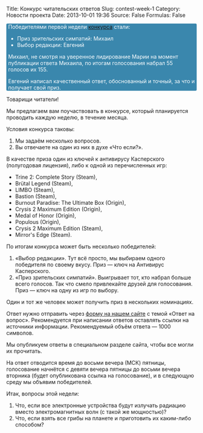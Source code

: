 Title: Конкурс читательских ответов
Slug: contest-week-1
Category: Новости проекта
Date: 2013-10-01 19:36
Source: False
Formulas: False

<div style="display: block; background-color: #3A87AD; color: #fff;-webkit-border-radius: 3px; -moz-border-radius: 3px; border-radius: 3px; padding: 0 5px;">Победителями первой недели <a href="/contest-answers-week-1/">конкурса</a> стали:
<ul>
 <li>Приз зрительских симпатий: Михаил</li>
 <li>Выбор редакции: Евгений</li>
</ul>
<p>Михаил, не смотря на уверенное лидирование Марии на момент публикации ответа Михаила, по итогам голосования набрал 55 голосов их 155.</p>
<p>Евгений написал качественный ответ, обоснованный и точный, за что и получает свой приз.</p>
</div>

Товарищи читатели!

Мы предлагаем вам поучаствовать в конкурсе, который планируется проводить каждую неделю, в течение месяца.

Условия конкурса таковы:

1. Мы задаём несколько вопросов.
2. Вы отвечаете на один из них в духе «Что если?».

В качестве приза один из ключей к антивирусу Касперского (полугодовая лицензия), либо к одной из перечисленных игр:

* Trine 2: Complete Story (Steam),
* Brütal Legend (Steam),
* LIMBO (Steam),
* Bastion (Steam),
* Burnout Paradise: The Ultimate Box (Origin),
* Crysis 2 Maximum Edition (Origin),
* Medal of Honor (Origin),
* Populous (Origin),
* Crysis 2 Maximum Edition (Steam),
* Mirror's Edge (Steam).

По итогам конкурса может быть несколько победителей:

1. «Выбор редакции». Тут всё просто, мы выбираем одного победителя по своему вкусу. Приз — ключ на Антивирус Касперского.
2. «Приз зрительских симпатий». Выигрывает тот, кто набрал больше всего голосов. Так что смело привлекайте друзей для голосования. Приз — ключ на одну из игр по выбору.

Один и тот же человек может получить приз в нескольких номинациях.

Ответ нужно отправить через [форму на нашем сайте](http://chtoes.li/contact) с темой «Ответ на вопрос». Рекомендуется при написании ответов оставлять ссылки на источники информации. Рекомендуемый объём ответа — 1000 символов.

Мы опубликуем ответы в специальном разделе сайта, чтобы все могли их прочитать.

На ответ отводится время до восьми вечера (МСК) пятницы, голосование начнётся с девяти вечера пятницы до восьми вечера вторника (будет опубликована ссылка на голосование), и в следующую среду мы объявим победителей.

Итак, вопросы этой недели:

1. Что, если все электронные устройства будут излучать радиацию вместо электромагнитных волн (с такой же мощностью)?
2. Что, если взять все грибы на планете и приготовить их каким-либо способом?
